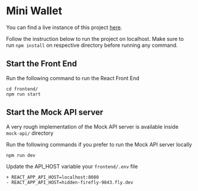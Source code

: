 # Mini Wallet

You can find a live instance of this project [here](https://mini-wallet.vercel.app/).

Follow the instruction below to run the project on localhost.
Make sure to run `npm install` on respective directory before running any command.

## Start the Front End

Run the following command to run the React Front End

```
cd frontend/
npm run start
```

## Start the Mock API server

A very rough implementation of the Mock API server is available inside `mock-api/` directory

Run the following commands if you prefer to run the Mock API server locally

```
npm run dev
```

Update the API_HOST variable your `frontend/.env` file

```
+ REACT_APP_API_HOST=localhost:8080
- REACT_APP_API_HOST=hidden-firefly-9843.fly.dev
```
